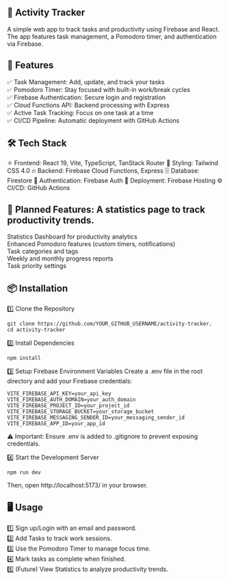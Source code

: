 ## 📌 Activity Tracker

A simple web app to track tasks and productivity using Firebase and React. The app features task management, a Pomodoro timer, and authentication via Firebase.

## 🚀 Features

✅ Task Management: Add, update, and track your tasks <br>
✅ Pomodoro Timer: Stay focused with built-in work/break cycles<br>
✅ Firebase Authentication: Secure login and registration<br>
✅ Cloud Functions API: Backend processing with Express<br>
✅ Active Task Tracking: Focus on one task at a time<br>
✅ CI/CD Pipeline: Automatic deployment with GitHub Actions<br>

## 🛠️ Tech Stack

⚛️ Frontend: React 19, Vite, TypeScript, TanStack Router
🎨 Styling: Tailwind CSS 4.0
🔥 Backend: Firebase Cloud Functions, Express
🗄️ Database: Firestore
🔐 Authentication: Firebase Auth
🚀 Deployment: Firebase Hosting
⚙️ CI/CD: GitHub Actions

## 🚀 Planned Features: A statistics page to track productivity trends.

Statistics Dashboard for productivity analytics <br>
Enhanced Pomodoro features (custom timers, notifications) <br>
Task categories and tags <br>
Weekly and monthly progress reports <br>
Task priority settings <br>

## 📦 Installation

1️⃣ Clone the Repository<br>

```
git clone https://github.com/YOUR_GITHUB_USERNAME/activity-tracker.
cd activity-tracker
```

2️⃣ Install Dependencies

```
npm install
```

3️⃣ Setup Firebase Environment Variables
Create a .env file in the root directory and add your Firebase credentials:

```
VITE_FIREBASE_API_KEY=your_api_key
VITE_FIREBASE_AUTH_DOMAIN=your_auth_domain
VITE_FIREBASE_PROJECT_ID=your_project_id
VITE_FIREBASE_STORAGE_BUCKET=your_storage_bucket
VITE_FIREBASE_MESSAGING_SENDER_ID=your_messaging_sender_id
VITE_FIREBASE_APP_ID=your_app_id
```

⚠️ Important: Ensure .env is added to .gitignore to prevent exposing credentials.

4️⃣ Start the Development Server

```
npm run dev
```

Then, open http://localhost:5173/ in your browser.

## 🖥️ Usage

1️⃣ Sign up/Login with an email and password.<br>
2️⃣ Add Tasks to track work sessions.<br>
3️⃣ Use the Pomodoro Timer to manage focus time.<br>
4️⃣ Mark tasks as complete when finished.<br>
5️⃣ (Future) View Statistics to analyze productivity trends.<br>

